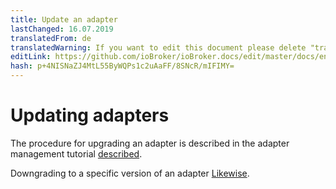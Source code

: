 ```yaml
---
title: Update an adapter
lastChanged: 16.07.2019
translatedFrom: de
translatedWarning: If you want to edit this document please delete "translatedFrom" field, elsewise this document will be translated automatically again
editLink: https://github.com/ioBroker/ioBroker.docs/edit/master/docs/en/install/updateadapter.md
hash: p+4NISNaZJ4MtL55ByWQPs1c2uAaFF/8SNcR/mIFIMY=
---
```

# Updating adapters
The procedure for upgrading an adapter is described in the adapter management tutorial [described](../tutorial/adapter.md?upgradeeinesadapters).

Downgrading to a specific version of an adapter [Likewise](../tutorial/adapter.md?downgradeeinesadapters).